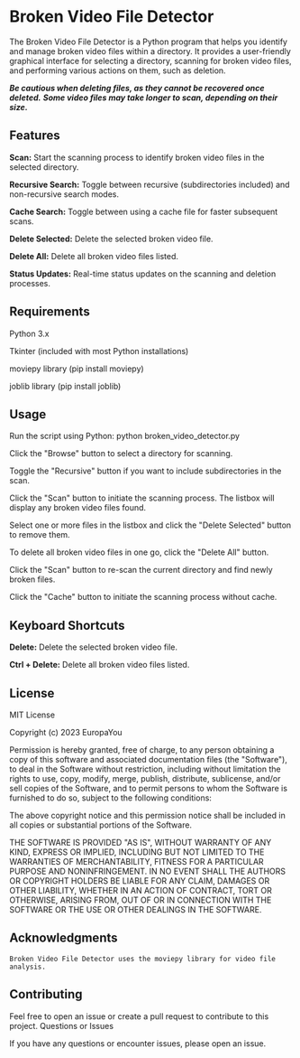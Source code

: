 # Broken Video File Detector

The Broken Video File Detector is a Python program that helps you identify and manage broken video files within a directory. It provides a user-friendly graphical interface for selecting a directory, scanning for broken video files, and performing various actions on them, such as deletion.


***Be cautious when deleting files, as they cannot be recovered once deleted.***
***Some video files may take longer to scan, depending on their size.***

## Features

**Scan:** Start the scanning process to identify broken video files in the selected directory.

**Recursive Search:** Toggle between recursive (subdirectories included) and non-recursive search modes.

**Cache Search:** Toggle between using a cache file for faster subsequent scans.

**Delete Selected:** Delete the selected broken video file.

**Delete All:** Delete all broken video files listed.

**Status Updates:** Real-time status updates on the scanning and deletion processes.

## Requirements
Python 3.x
 
Tkinter (included with most Python installations)

moviepy library (pip install moviepy)

joblib library (pip install joblib)

## Usage

Run the script using Python: python broken_video_detector.py

Click the "Browse" button to select a directory for scanning.

Toggle the "Recursive" button if you want to include subdirectories in the scan.

Click the "Scan" button to initiate the scanning process. The listbox will display any broken video files found.

Select one or more files in the listbox and click the "Delete Selected" button to remove them.

To delete all broken video files in one go, click the "Delete All" button.

Click the "Scan" button to re-scan the current directory and find newly broken files.

Click the "Cache" button to initiate the scanning process without cache.


## Keyboard Shortcuts

**Delete:** Delete the selected broken video file.

**Ctrl + Delete:** Delete all broken video files listed.
    
## License

MIT License

Copyright (c) 2023 EuropaYou

Permission is hereby granted, free of charge, to any person obtaining a copy
of this software and associated documentation files (the "Software"), to deal
in the Software without restriction, including without limitation the rights
to use, copy, modify, merge, publish, distribute, sublicense, and/or sell
copies of the Software, and to permit persons to whom the Software is
furnished to do so, subject to the following conditions:

The above copyright notice and this permission notice shall be included in all
copies or substantial portions of the Software.

THE SOFTWARE IS PROVIDED "AS IS", WITHOUT WARRANTY OF ANY KIND, EXPRESS OR
IMPLIED, INCLUDING BUT NOT LIMITED TO THE WARRANTIES OF MERCHANTABILITY,
FITNESS FOR A PARTICULAR PURPOSE AND NONINFRINGEMENT. IN NO EVENT SHALL THE
AUTHORS OR COPYRIGHT HOLDERS BE LIABLE FOR ANY CLAIM, DAMAGES OR OTHER
LIABILITY, WHETHER IN AN ACTION OF CONTRACT, TORT OR OTHERWISE, ARISING FROM,
OUT OF OR IN CONNECTION WITH THE SOFTWARE OR THE USE OR OTHER DEALINGS IN THE
SOFTWARE.

## Acknowledgments

    Broken Video File Detector uses the moviepy library for video file analysis.

## Contributing

Feel free to open an issue or create a pull request to contribute to this project.
Questions or Issues

If you have any questions or encounter issues, please open an issue.
